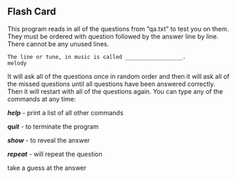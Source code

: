 Flash Card
--------

This program reads in all of the questions from “qa.txt” to test you on them. They must be ordered with question followed by the answer line by line. There cannot be any unused lines.

```
The line or tune, in music is called __________________.
melody
```

It will ask all of the questions once in random order and then it will ask all of the missed questions until all questions have been answered correctly. Then it will restart with all of the questions again. You can type any of the commands at any time:

***help*** - print a list of all other commands

***quit*** - to terminate the program

***show*** - to reveal the answer

***repeat*** - will repeat the question

take a guess at the answer

